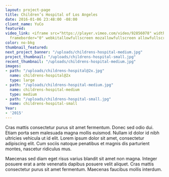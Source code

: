 ```yaml
---
layout: project-page
title: Children’s Hospital of Los Angeles
date: 2016-01-06 23:48:00 -08:00
client_name: YuCo
featured:
video_link: <iframe src="https://player.vimeo.com/video/92856078" width="640" height="360"
  frameborder="0" webkitallowfullscreen mozallowfullscreen allowfullscreen></iframe>
color: no-bkg
thumbnail_featured:
next_project_banner: "/uploads/childrens-hospital-medium.jpg"
project_thumbnail: "/uploads/childrens-hospital-small.jpg"
recent_thumbnail: "/uploads/childrens-hospital-medium.jpg"
images:
- path: "/uploads/childrens-hospital@2x.jpg"
  name: childrens-hospital@2x
  type: large
- path: "/uploads/childrens-hospital-medium.jpg"
  name: childrens-hospital-medium
  type: medium
- path: "/uploads/childrens-hospital-small.jpg"
  name: childrens-hospital-small
Year:
- '2015'
---
```


Cras mattis consectetur purus sit amet fermentum. Donec sed odio dui. Etiam porta sem malesuada magna mollis euismod. Nullam id dolor id nibh ultricies vehicula ut id elit. Lorem ipsum dolor sit amet, consectetur adipiscing elit. Cum sociis natoque penatibus et magnis dis parturient montes, nascetur ridiculus mus.

Maecenas sed diam eget risus varius blandit sit amet non magna. Integer posuere erat a ante venenatis dapibus posuere velit aliquet. Cras mattis consectetur purus sit amet fermentum. Maecenas faucibus mollis interdum.
